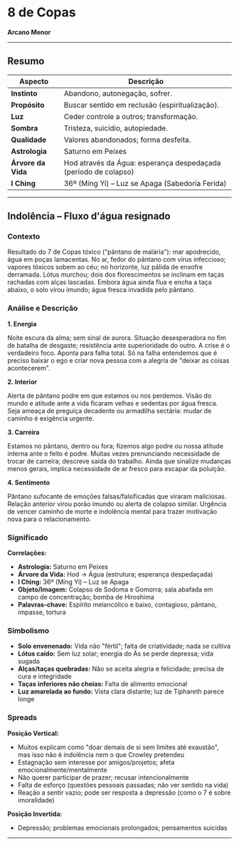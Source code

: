 # 8 de Copas

**Arcano Menor**

---

## Resumo

| Aspecto | Descrição |
|---------|-----------|
| **Instinto** | Abandono, autonegação, sofrer. |
| **Propósito** | Buscar sentido em reclusão (espiritualização). |
| **Luz** | Ceder controle a outros; transformação. |
| **Sombra** | Tristeza, suicídio, autopiedade. |
| **Qualidade** | Valores abandonados; forma desfeita. |
| **Astrologia** | Saturno em Peixes |
| **Árvore da Vida** | Hod através da Água: esperança despedaçada (período de colapso) |
| **I Ching** | 36º (Míng Yí) – Luz se Apaga (Sabedoria Ferida) |

---

## Indolência – Fluxo d'água resignado

### Contexto

Resultado do 7 de Copas tóxico ("pântano de malária"): mar apodrecido, água em poças lamacentas. No ar, fedor do pântano com vírus infeccioso; vapores tóxicos sobem ao céu; no horizonte, luz pálida de enxofre derramada. Lótus murchou; dois dos florescimentos se inclinam em taças rachadas com alças lascadas. Embora água ainda flua e encha a taça abaixo, o solo virou imundo; água fresca invadida pelo pântano.

### Análise e Descrição

**1. Energia**

Noite escura da alma; sem sinal de aurora. Situação desesperadora no fim de batalha de desgaste; resistência ante superioridade do outro. A crise é o verdadeiro foco. Aponta para falha total. Só na falha entendemos que é preciso baixar o ego e criar nova pessoa com a alegria de "deixar as coisas acontecerem".

**2. Interior**

Alerta de pântano podre em que estamos ou nos perdemos. Visão do mundo e atitude ante a vida ficaram velhas e sedentas por água fresca. Seja ameaça de preguiça decadente ou armadilha sectária: mudar de caminho é exigência urgente.

**3. Carreira**

Estamos no pântano, dentro ou fora; fizemos algo podre ou nossa atitude interna ante o feito é podre. Muitas vezes prenunciando necessidade de trocar de carreira; descreve saída do trabalho. Ainda que sinalize mudanças menos gerais, implica necessidade de ar fresco para escapar da poluição.

**4. Sentimento**

Pântano sufocante de emoções falsas/falsificadas que viraram maliciosas. Relação anterior virou porão imundo ou alerta de colapso similar. Urgência de vencer caminho de morte e indolência mental para trazer motivação nova para o relacionamento.

### Significado

**Correlações:**

- **Astrologia:** Saturno em Peixes
- **Árvore da Vida:** Hod → Água (estrutura; esperança despedaçada)
- **I Ching:** 36º (Míng Yí) – Luz se Apaga
- **Objeto/Imagem:** Colapso de Sodoma e Gomorra; sala abafada em campo de concentração; bomba de Hiroshima
- **Palavras‑chave:** Espírito melancólico e baixo, contagioso, pântano, impasse, tortura

### Simbolismo

- **Solo envenenado:** Vida não "fértil"; falta de criatividade; nada se cultiva
- **Lótus caído:** Sem luz solar; energia do Ás se perde depressa; vida sugada
- **Alças/taças quebradas:** Não se aceita alegria e felicidade; precisa de cura e integridade
- **Taças inferiores não cheias:** Falta de alimento emocional
- **Luz amarelada ao fundo:** Vista clara distante; luz de Tiphareth parece longe

### Spreads

**Posição Vertical:**

- Muitos explicam como "doar demais de si sem limites até exaustão", mas isso não é indolência nem o que Crowley pretendeu
- Estagnação sem interesse por amigos/projetos; afeta emocionalmente/mentalmente
- Não querer participar de prazer; recusar intencionalmente
- Falta de esforço (questões pessoais passadas; não ver sentido na vida)
- Reação a sentir vazio; pode ser resposta a depressão (como o 7 é sobre imoralidade)

**Posição Invertida:**

- Depressão; problemas emocionais prolongados; pensamentos suicidas

---


